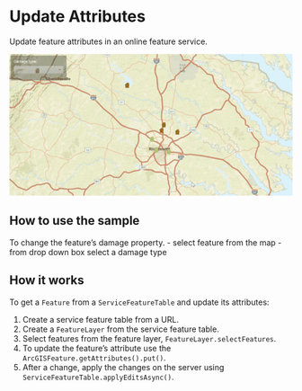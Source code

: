 # Update Attributes

Update feature attributes in an online feature service.

![](UpdateAttributes.gif)

## How to use the sample

To change the feature’s damage property. - select feature from the map -
from drop down box select a damage type

## How it works

To get a `Feature` from a `ServiceFeatureTable` and update its
attributes:

1.  Create a service feature table from a URL.
2.  Create a `FeatureLayer` from the service feature table.
3.  Select features from the feature layer,
    `FeatureLayer.selectFeatures`.
4.  To update the feature’s attribute use the
    `ArcGISFeature.getAttributes().put()`.
5.  After a change, apply the changes on the server using
    `ServiceFeatureTable.applyEditsAsync()`.
